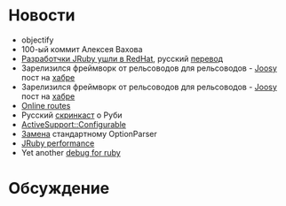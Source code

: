 # Новости

* objectify
* 100-ый коммит Алексея Вахова
* [Разработчки JRuby ушли в RedHat](http://www.theregister.co.uk/2012/05/23/red_hat_hires_j_ruby_brains/), русский
  [перевод](http://habrahabr.ru/post/144601/)
* Зарелизился фреймворк от рельсоводов для рельсоводов - [Joosy](http://joosy.ws/)
  пост на [хабре](http://habrahabr.ru/company/roundlake/blog/145210/)
* Зарелизился фреймворк от рельсоводов для рельсоводов - [Joosy](http://joosy.ws/)
  пост на [хабре](http://habrahabr.ru/company/roundlake/blog/145210/)
* [Online routes](https://github.com/schneems/sextant)
* Русский [скринкаст](http://learnruby.snitko.ru/) о Руби
* [ActiveSupport::Configurable](http://akash.im/2012/06/04/using-activesupport-configurable-to-store-config-options.html)
* [Замена](https://github.com/halst/docopt.rb#docopt-%E2%80%93-command-line-option-parser-that-will-make-you-smile) стандартному OptionParser
* [JRuby performance](http://elevat.eu/blog/2012/06/characterizing-jruby-performance/)
* Yet another [debug for ruby](http://blackbytes.wordpress.com/2012/06/02/ruby-tracing/)

# Обсуждение


